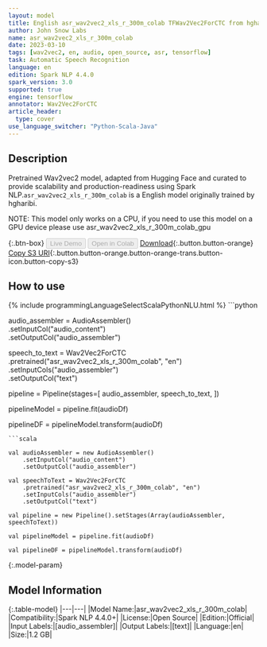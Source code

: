 ```yaml
---
layout: model
title: English asr_wav2vec2_xls_r_300m_colab TFWav2Vec2ForCTC from hgharibi
author: John Snow Labs
name: asr_wav2vec2_xls_r_300m_colab
date: 2023-03-10
tags: [wav2vec2, en, audio, open_source, asr, tensorflow]
task: Automatic Speech Recognition
language: en
edition: Spark NLP 4.4.0
spark_version: 3.0
supported: true
engine: tensorflow
annotator: Wav2Vec2ForCTC
article_header:
  type: cover
use_language_switcher: "Python-Scala-Java"
---
```


## Description

Pretrained Wav2vec2  model, adapted from Hugging Face and curated to provide scalability and production-readiness using Spark NLP.`asr_wav2vec2_xls_r_300m_colab` is a English model originally trained by hgharibi.

NOTE: This model only works on a CPU, if you need to use this model on a GPU device please use asr_wav2vec2_xls_r_300m_colab_gpu

{:.btn-box}
<button class="button button-orange" disabled>Live Demo</button>
<button class="button button-orange" disabled>Open in Colab</button>
[Download](https://s3.amazonaws.com/auxdata.johnsnowlabs.com/public/models/asr_wav2vec2_xls_r_300m_colab_en_4.4.0_3.0_1678490700319.zip){:.button.button-orange}
[Copy S3 URI](s3://auxdata.johnsnowlabs.com/public/models/asr_wav2vec2_xls_r_300m_colab_en_4.4.0_3.0_1678490700319.zip){:.button.button-orange.button-orange-trans.button-icon.button-copy-s3}

## How to use



<div class="tabs-box" markdown="1">
{% include programmingLanguageSelectScalaPythonNLU.html %}
```python

audio_assembler = AudioAssembler() \
    .setInputCol("audio_content") \
    .setOutputCol("audio_assembler")

speech_to_text = Wav2Vec2ForCTC \
    .pretrained("asr_wav2vec2_xls_r_300m_colab", "en")\
    .setInputCols("audio_assembler") \
    .setOutputCol("text")

pipeline = Pipeline(stages=[
  audio_assembler,
  speech_to_text,
])

pipelineModel = pipeline.fit(audioDf)

pipelineDF = pipelineModel.transform(audioDf)
```
```scala

val audioAssembler = new AudioAssembler()
    .setInputCol("audio_content") 
    .setOutputCol("audio_assembler")

val speechToText = Wav2Vec2ForCTC
    .pretrained("asr_wav2vec2_xls_r_300m_colab", "en")
    .setInputCols("audio_assembler") 
    .setOutputCol("text") 

val pipeline = new Pipeline().setStages(Array(audioAssembler, speechToText))

val pipelineModel = pipeline.fit(audioDf)

val pipelineDF = pipelineModel.transform(audioDf)

```
</div>

{:.model-param}
## Model Information

{:.table-model}
|---|---|
|Model Name:|asr_wav2vec2_xls_r_300m_colab|
|Compatibility:|Spark NLP 4.4.0+|
|License:|Open Source|
|Edition:|Official|
|Input Labels:|[audio_assembler]|
|Output Labels:|[text]|
|Language:|en|
|Size:|1.2 GB|